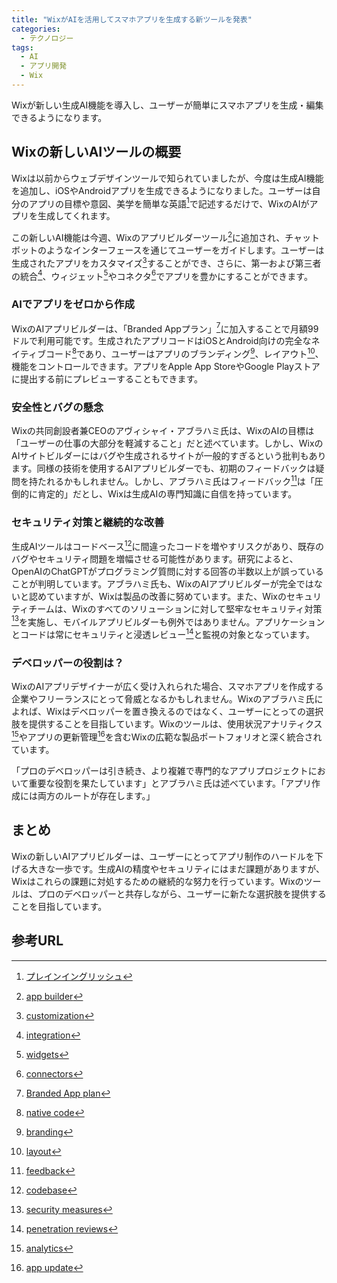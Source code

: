 ```yaml
---
title: "WixがAIを活用してスマホアプリを生成する新ツールを発表"
categories:
  - テクノロジー
tags:
  - AI
  - アプリ開発
  - Wix
---
```

Wixが新しい生成AI機能を導入し、ユーザーが簡単にスマホアプリを生成・編集できるようになります。

## Wixの新しいAIツールの概要

Wixは以前からウェブデザインツールで知られていましたが、今度は生成AI機能を追加し、iOSやAndroidアプリを生成できるようになりました。ユーザーは自分のアプリの目標や意図、美学を簡単な英語[^1]で記述するだけで、WixのAIがアプリを生成してくれます。

この新しいAI機能は今週、Wixのアプリビルダーツール[^2]に追加され、チャットボットのようなインターフェースを通じてユーザーをガイドします。ユーザーは生成されたアプリをカスタマイズ[^3]することができ、さらに、第一および第三者の統合[^4]、ウィジェット[^5]やコネクタ[^6]でアプリを豊かにすることができます。

### AIでアプリをゼロから作成

WixのAIアプリビルダーは、「Branded Appプラン」[^7]に加入することで月額99ドルで利用可能です。生成されたアプリコードはiOSとAndroid向けの完全なネイティブコード[^8]であり、ユーザーはアプリのブランディング[^9]、レイアウト[^10]、機能をコントロールできます。アプリをApple App StoreやGoogle Playストアに提出する前にプレビューすることもできます。

### 安全性とバグの懸念

Wixの共同創設者兼CEOのアヴィシャイ・アブラハミ氏は、WixのAIの目標は「ユーザーの仕事の大部分を軽減すること」だと述べています。しかし、WixのAIサイトビルダーにはバグや生成されるサイトが一般的すぎるという批判もあります。同様の技術を使用するAIアプリビルダーでも、初期のフィードバックは疑問を持たれるかもしれません。しかし、アブラハミ氏はフィードバック[^11]は「圧倒的に肯定的」だとし、Wixは生成AIの専門知識に自信を持っています。

### セキュリティ対策と継続的な改善

生成AIツールはコードベース[^12]に間違ったコードを増やすリスクがあり、既存のバグやセキュリティ問題を増幅させる可能性があります。研究によると、OpenAIのChatGPTがプログラミング質問に対する回答の半数以上が誤っていることが判明しています。アブラハミ氏も、WixのAIアプリビルダーが完全ではないと認めていますが、Wixは製品の改善に努めています。また、Wixのセキュリティチームは、Wixのすべてのソリューションに対して堅牢なセキュリティ対策[^13]を実施し、モバイルアプリビルダーも例外ではありません。アプリケーションとコードは常にセキュリティと浸透レビュー[^14]と監視の対象となっています。

### デベロッパーの役割は？

WixのAIアプリデザイナーが広く受け入れられた場合、スマホアプリを作成する企業やフリーランスにとって脅威となるかもしれません。Wixのアブラハミ氏によれば、Wixはデベロッパーを置き換えるのではなく、ユーザーにとっての選択肢を提供することを目指しています。Wixのツールは、使用状況アナリティクス[^15]やアプリの更新管理[^16]を含むWixの広範な製品ポートフォリオと深く統合されています。

「プロのデベロッパーは引き続き、より複雑で専門的なアプリプロジェクトにおいて重要な役割を果たしています」とアブラハミ氏は述べています。「アプリ作成には両方のルートが存在します。」

## まとめ

Wixの新しいAIアプリビルダーは、ユーザーにとってアプリ制作のハードルを下げる大きな一歩です。生成AIの精度やセキュリティにはまだ課題がありますが、Wixはこれらの課題に対処するための継続的な努力を行っています。Wixのツールは、プロのデベロッパーと共存しながら、ユーザーに新たな選択肢を提供することを目指しています。

## 参考URL
[^1]:[プレインイングリッシュ](https://ja.wikipedia.org/wiki/%E3%83%97%E3%83%AC%E3%82%A4%E3%83%B3%E3%82%A4%E3%83%B3%E3%82%B0%E3%83%AA%E3%83%83%E3%82%B7%E3%83%A5)
[^2]:[app builder](https://jp.infragistics.com/products/appbuilder)
[^3]:[customization](https://eow.alc.co.jp/search?q=customization)
[^4]:[integration](https://eow.alc.co.jp/search?q=integration)
[^5]:[widgets](https://support.microsoft.com/ja-jp/windows/%E3%82%A6%E3%82%A3%E3%82%B8%E3%82%A7%E3%83%83%E3%83%88%E3%82%92%E6%9C%80%E6%96%B0%E3%81%AE%E7%8A%B6%E6%85%8B%E3%81%AB%E4%BF%9D%E3%81%A4-7ba79aaa-dac6-4687-b460-ad16a06be6e4)
[^6]:[connectors](https://ejje.weblio.jp/content/connectors)
[^7]:[Branded App plan](https://support.wix.com/en/article/branded-app-purchasing-a-branded-app-plan)
[^8]:[native code](https://nativecode.online/)
[^9]:[branding](https://eow.alc.co.jp/search?q=branding)
[^10]:[layout](https://ejje.weblio.jp/content/layout)
[^11]:[feedback](https://eow.alc.co.jp/search?q=feedback)
[^12]:[codebase](https://codebase.proto-g.co.jp/)
[^13]:[security measures](https://ejje.weblio.jp/content/security+measures)
[^14]:[penetration reviews](https://www.amazon.com/Penetration-Controlled-Bleeding/product-reviews/B003STZL3G?reviewerType=all_reviews)
[^15]:[analytics](https://marketingplatform.google.com/intl/ja/about/analytics/)
[^16]:[app update](https://support.google.com/googleplay/answer/113412?hl=ja)
